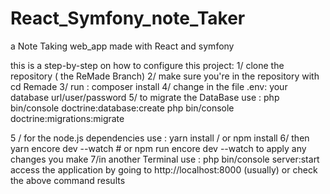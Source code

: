 # React_Symfony_note_Taker
a Note Taking web_app made with React and symfony

this is a step-by-step on how to configure this project:
1/ clone the repository ( the ReMade Branch)
2/ make sure you're in the repository with cd Remade
3/ run : composer install
4/ change in the file .env:
        your database url/user/password
5/ to migrate the DataBase use : 
        php bin/console doctrine:database:create
        php bin/console doctrine:migrations:migrate
        
5 / for the node.js dependencies use : yarn install / or npm install
6/ then yarn encore dev --watch  # or npm run encore dev --watch to apply any changes you make
7/in another Terminal use : php bin/console server:start
access the application by going to http://localhost:8000 (usually) or check the above command results
